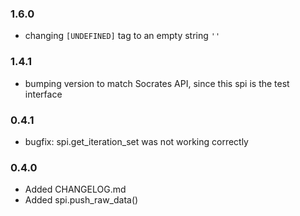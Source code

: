 ### 1.6.0

* changing `[UNDEFINED]` tag to an empty string `''`

### 1.4.1

* bumping version to match Socrates API, since this spi is the test interface

### 0.4.1

* bugfix: spi.get_iteration_set was not working correctly

### 0.4.0

* Added CHANGELOG.md
* Added spi.push_raw_data()